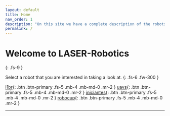 ```yaml
---
layout: default
title: Home
nav_order: 1
description: "On this site we have a complete description of the robots we work with."
permalink: /
---
```


# Welcome to LASER-Robotics
{: .fs-9 }

Select a robot that you are interested in taking a look at.
{: .fs-6 .fw-300 }

[l1br](https://laser-robotics.github.io/l1br){: .btn .btn-primary .fs-5 .mb-4 .mb-md-0 .mr-2 } [uavs](https://laser-robotics.github.io/uavs){: .btn .btn-primary .fs-5 .mb-4 .mb-md-0 .mr-2 } [iniciantes](http://localhost:4000/guia){: .btn .btn-primary .fs-5 .mb-4 .mb-md-0 .mr-2 } [robocup](http://localhost:4000/robocup/){: .btn .btn-primary .fs-5 .mb-4 .mb-md-0 .mr-2 }

--- 
